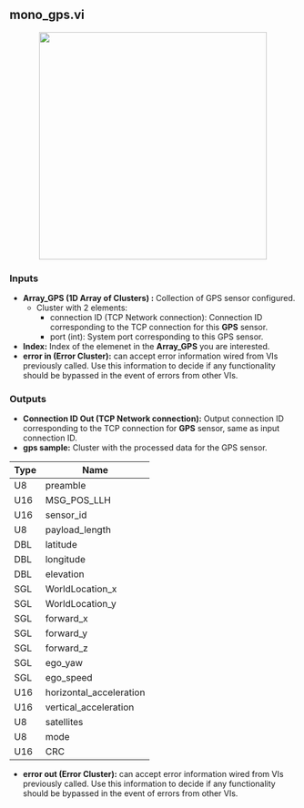 ## mono_gps.vi
<p align="center">
<img src="https://github.com/monoDriveIO/client/blob/lv_client_docs/WikiPhotos/LV_client/sensors/monoDrive_lvlib_mono__gpsc.png?raw=true" 
width="400"  />
</p>

### Inputs

- **Array_GPS (1D Array of Clusters) :** Collection of GPS sensor configured.
  - Cluster with 2 elements:
    * connection ID (TCP Network connection): Connection ID corresponding to the TCP connection for this **GPS** sensor.
    * port (int): System port corresponding to this GPS sensor.
- **Index:** Index of the elemenet in the **Array_GPS** you are interested.
- **error in (Error Cluster):** can accept error information wired from VIs previously called. Use this information to decide if any functionality should be bypassed in the event of errors from other VIs.

### Outputs

- **Connection ID Out (TCP Network connection):** Output connection ID corresponding to the TCP connection for **GPS** sensor, same as input connection ID.
- **gps sample:** Cluster with the processed data for the GPS sensor.

| Type  | Name   |
| ------------ | ------------ |
|U8  | preamble |
|U16 | MSG_POS_LLH  |
|U16 | sensor_id  |
|U8  | payload_length |
|DBL | latitude |
|DBL | longitude  |
|DBL | elevation  |
|SGL | WorldLocation_x |
|SGL | WorldLocation_y|
|SGL | forward_x  |
|SGL | forward_y   |
|SGL | forward_z   |
|SGL | ego_yaw  |
|SGL | ego_speed |
|U16 | horizontal_acceleration  |
|U16 | vertical_acceleration  |
|U8  | satellites  |
|U8  | mode   |
|U16 | CRC  |

- **error out (Error Cluster):** can accept error information wired from VIs previously called. Use this information to decide if any functionality should be bypassed in the event of errors from other VIs.


